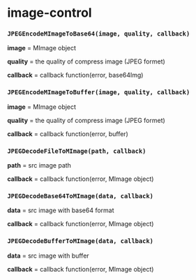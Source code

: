 # image-control

### `JPEGEncodeMImageToBase64(image, quality, callback)`

**image** = MImage object

**quality** = the quality of compress image (JPEG formet)

**callback** = callback function(error, base64Img)

### `JPEGEncodeMImageToBuffer(image, quality, callback)`

**image** = MImage object

**quality** = the quality of compress image (JPEG formet)

**callback** = callback function(error, buffer)

### `JPEGDecodeFileToMImage(path, callback)`

**path** = src image path

**callback** = callback function(error, MImage object)

### `JPEGDecodeBase64ToMImage(data, callback)`

**data** = src image with base64 format

**callback** = callback function(error, MImage object)

### `JPEGDecodeBufferToMImage(data, callback)`

**data** = src image with buffer

**callback** = callback function(error, MImage object)
